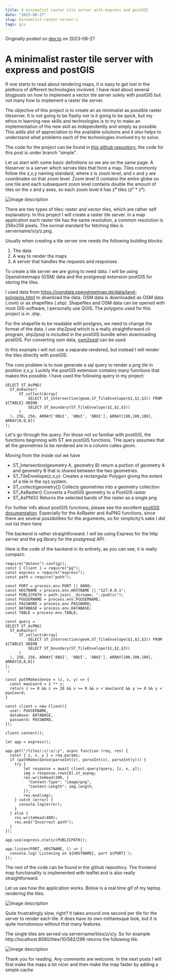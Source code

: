 ```yaml
---
title: A minimalist raster tile server with express and postGIS
date: "2023-08-27"
slug: minimalist-raster-server-1
tags: gis
---
```


Originally posted on [dev.to](https://dev.to/leoalho/a-minimalist-raster-tile-server-with-express-and-postgis-79i) on 2023-08-27

# A minimalist raster tile server with express and postGIS

If one starts to read about rendering maps, it is easy to get lost in the plethora of different technologies involved. I have read about several blogposts on how to implement a vector tile server solely with postGIS but not many how to implement a raster tile server.

The objective of this project is to create an as minimalist as possible raster tileserver. It is not going to be flashy nor is it going to be quick, but my ethos in learning new skills and technologies is to try to make an implementation of the new skill as independently and simply as possible. This adds alot of appreciation to the available solutions and it also helps to understand what problems each of the technologies involved try to solve.

The code for the project can be found in [this github repository](https://github.com/leoalho/tileserver), the code for this post is under branch “simple”.

Let us start with some basic definitions so we are on the same page. A tileserver is a server which serves tiles that form a map. Tiles commonly follow the z,x,y naming standard, where z is zoom level, and x and y are coordinates on that zoom level. Zoom level 0 contains the entire globe on one tile and each subsequent zoom level contains double the amount of tiles on the x and y axes, so each zoom level it has z⁴ tiles (z² \* z²).

![Image description](https://dev-to-uploads.s3.amazonaws.com/uploads/articles/c0f9pifpr5git5agtcjs.png)

There are two types of tiles: raster and vector tiles, which are rather self explanatory. In this project I will create a raster tile server. In a map application each raster tile has the same resolution, a common resolution is 256x256 pixels. The normal standard for fetching tiles is servername/x/y/z.png.

Usually when creating a tile server one needs the following building blocks:

1. The data
2. A way to render the maps
3. A server that handles the requests and responses

To create a tile server we are going to need data. I will be using Openstreetmaps (OSM) data and the postgresql extension postGIS for storing the tiles.

I used data from https://osmdata.openstreetmap.de/data/land-polygons.html to download the data. OSM data is downloaded as OSM data (.osm) or as shapefiles (.shp). Shapefiles and OSM data can be opened with most GIS-software, I personally use QGIS. The polygons used for this project is in .shp.

For the shapefile to be readable with postgres, we need to change the format of the data. I use shp2psql which is a really straightforward cli program, shp2psql is included in the postGIS bundle when downloading postGIS. For converting osm data, [osm2psql](https://osm2pgsql.org/) can be used.

In this example I will not use a separate rendered, but instead I will render the tiles directly with postGIS.

The core problem is to now generate a sql query to render a png tile in position z,x,y. Luckily the postGIS extension contains many functions that makes this possible. I have used the following query in my project:

```
SELECT ST_AsPNG(
  ST_AsRaster(
      ST_collect(Array(
          SELECT ST_Intersection(geom,ST_TileEnvelope($1,$2,$3)) FROM ${TABLE} UNION
          SELECT ST_boundary(ST_TileEnvelope($1,$2,$3))
      )
  ), 256, 256, ARRAY['8BUI', '8BUI', '8BUI'], ARRAY[100,100,100], ARRAY[0,0,0])
);
```

Let's go through the query. For those not so familiar with postGIS, the functions beginning with ST are postGIS functions. THe query assumes that all the geometries to be rendered are in a column calles geom.

Moving from the inside out we have

- ST_Intersection(geometry A, geometry B) return a portion of geometry A and geometry B that is shared between the two geometries.
- ST_TileEnvelope(z,x,y): Creates a rectangular Polygon giving the extent of a tile in the xyz system.
- ST_collect(geometry[]) Collects geometries into a geometry collection
- ST_AsRaster() Converts a PostGIS geometry to a PostGIS raster
- ST_AsPNG() Returns the selected bands of the raster as a single png

For further info about postGIS functions, please see the excellent [postGIS documentation](https://postgis.net/docs/en/). Especially for the AsRaster and AsPNG functions, since there are several possibilities for the arguments, so for simplicity’s sake I did not list them here

The backend is rather straightforward. I will be using Express for the http server and the pg library for the postgresql API.

Here is the code of the backend in its entirety, as you can see, it is really compact:

```
require("dotenv").config();
const { Client } = require("pg");
const express = require("express");
const path = require("path");

const PORT = process.env.PORT || 8080;
const HOSTNAME = process.env.HOSTNAME || "127.0.0.1";
const PUBLICPATH = path.join(__dirname, "./public");
const PGUSERNAME = process.env.PGUSERNAME;
const PASSWORD = process.env.PASSWORD;
const DATABASE = process.env.DATABASE;
const TABLE = process.env.TABLE;

const query = `
SELECT ST_AsPNG(
  ST_AsRaster(
      ST_collect(Array(
          SELECT ST_Intersection(geom,ST_TileEnvelope($1,$2,$3)) FROM ${TABLE} UNION
          SELECT ST_boundary(ST_TileEnvelope($1,$2,$3))
      )
  ), 256, 256, ARRAY['8BUI', '8BUI', '8BUI'], ARRAY[100,100,100], ARRAY[0,0,0])
);
`;

const pathMakesSense = (z, x, y) => {
  const maxCoord = 2 ** z;
  return z >= 0 && z <= 20 && x >= 0 && x < maxCoord && y >= 0 && y < maxCoord;
}

const client = new Client({
  user: PGUSERNAME,
  database: DATABASE,
  password: PASSWORD,
});

client.connect();

let app = express();

app.get("/tiles/:z/:x/:y", async function (req, res) {
  const { z, x, y } = req.params;
  if (pathMakesSense(parseInt(z), parseInt(x), parseInt(y))) {
    try {
        let response = await client.query(query, [z, x, y]);
        img = response.rows[0].st_aspng;
        res.writeHead(200, {
          "Content-Type": "image/png",
          "Content-Length": img.length,
        });
        res.end(img);
    } catch (error) {
      console.log(error);
    }
  } else {
    res.writeHead(400);
    res.end("Incorrect path");
  }
});

app.use(express.static(PUBLICPATH));

app.listen(PORT, HOSTNAME, () => {
  console.log(`Listening on ${HOSTNAME}, port ${PORT}`);
});
```

The rest of the code can be found in the github repository. The frontend map functionality is implemented with leaflet and is also really straightforward.

Let us see how the application works. Below is a real time gif of my laptop rendering the tiles.

![Image description](https://dev-to-uploads.s3.amazonaws.com/uploads/articles/6971vjpe3xmzdczp8qap.gif)

Quite frustratingly slow, right? It takes around one second per tile for the server to render each tile. It does have its own militaresque look, but it is quite monotonous without that many features.

The single tiles are served via servername/tiles/z/x/y. So for example http://localhost:8080/tiles/10/582/296 returns the following tile.

![Image description](https://dev-to-uploads.s3.amazonaws.com/uploads/articles/3mj3sslfukxephhfparz.png)

Thank you for reading. Any comments are welcome. In the next posts I will first make the maps a bit nicer and then make the map faster by adding a simple cache

